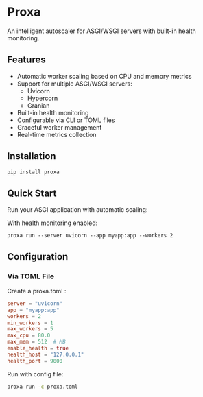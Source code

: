 # Proxa

An intelligent autoscaler for ASGI/WSGI servers with built-in health monitoring.

## Features

- Automatic worker scaling based on CPU and memory metrics
- Support for multiple ASGI/WSGI servers:
  - Uvicorn
  - Hypercorn
  - Granian
- Built-in health monitoring
- Configurable via CLI or TOML files
- Graceful worker management
- Real-time metrics collection

## Installation

```bash
pip install proxa
```

## Quick Start
Run your ASGI application with automatic scaling:

With health monitoring enabled:
```
proxa run --server uvicorn --app myapp:app --workers 2
```

## Configuration
### Via TOML File
Create a proxa.toml :

```toml
server = "uvicorn"
app = "myapp:app"
workers = 2
min_workers = 1
max_workers = 5
max_cpu = 80.0
max_mem = 512  # MB
enable_health = true
health_host = "127.0.0.1"
health_port = 9000
 ```

Run with config file:

```bash
proxa run -c proxa.toml
 ```